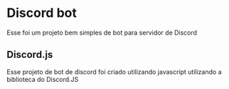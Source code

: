 # Discord bot

Esse foi um projeto bem simples de bot para servidor de Discord

## Discord.js

Esse projeto de bot de discord foi criado utilizando javascript utilizando a biblioteca do Discord.JS
